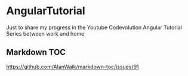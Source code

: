 # AngularTutorial

Just to share my progress in the Youtube Codevolution Angular Tutorial Series between work and home

## Markdown TOC 
https://github.com/AlanWalk/markdown-toc/issues/91